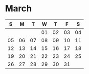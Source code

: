 # March

| S | M | T | W | T | F | S |
|---|---|---|---|---|---|---|
|   |   |   | 01 | 02 | 03 | 04 |
| 05 | 06 | 07 | 08 | 09 | 10 | 11 |
| 12 | 13 | 14 | 15 | 16 | 17 | 18 |
| 19 | 20 | 21 | 22 | 23 | 24 | 25 |
| 26 | 27 | 28 | 29 | 30 | 31 |
